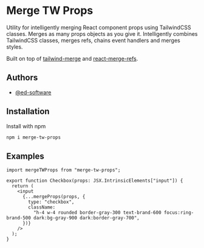 # Merge TW Props

Utility for intelligently merging React component props using TailwindCSS classes. Merges as many props objects as you give it. Intelligently combines TailwindCSS classes, merges refs, chains event handlers and merges styles.

Built on top of [tailwind-merge](https://www.npmjs.com/package/tailwind-merge) and [react-merge-refs](https://www.npmjs.com/package/react-merge-refs).

## Authors

- [@ed-software](https://www.github.com/ed-software)

## Installation

Install with npm

```bash
npm i merge-tw-props
```

## Examples

```TSX
import mergeTWProps from "merge-tw-props";

export function Checkbox(props: JSX.IntrinsicElements["input"]) {
  return (
    <input
      {...mergeProps(props, {
        type: "checkbox",
        className:
          "h-4 w-4 rounded border-gray-300 text-brand-600 focus:ring-brand-500 dark:bg-gray-900 dark:border-gray-700",
      })}
    />
  );
}
```
